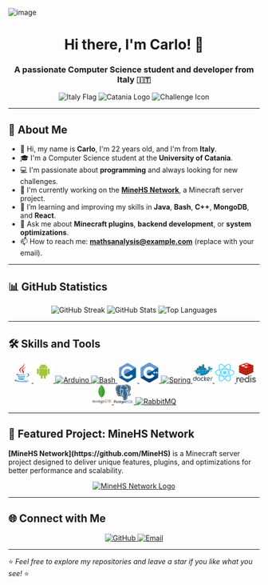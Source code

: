 ![image](https://github.com/user-attachments/assets/e359d723-b478-46fc-b397-0aa64ec546e9)<h1 align="center">Hi there, I'm Carlo! 👋</h1>
<h3 align="center">A passionate Computer Science student and developer from Italy 🇮🇹</h3>

<p align="center">
  <img src="https://cdn-icons-png.flaticon.com/512/5582/5582641.png" alt="Italy Flag" width="40">
  <img src="https://upload.wikimedia.org/wikipedia/commons/thumb/a/aa/Catania-Stemma.svg/1200px-Catania-Stemma.svg.png" alt="Catania Logo" width="40">
  <img src="https://cdn-icons-png.flaticon.com/512/4838/4838645.png" alt="Challenge Icon" width="40">
</p>

---

## 📝 About Me
- 👤 Hi, my name is **Carlo**, I'm 22 years old, and I'm from **Italy**.  
- 🎓 I'm a Computer Science student at the **University of Catania**.  
- 💻 I'm passionate about **programming** and always looking for new challenges.  
- 🔭 I'm currently working on the **[MineHS Network](https://github.com/MineHs)**, a Minecraft server project.  
- 🌱 I’m learning and improving my skills in **Java**, **Bash**, **C++**, **MongoDB**, and **React**.  
- 💬 Ask me about **Minecraft plugins**, **backend development**, or **system optimizations**.  
- 📫 How to reach me: **mathsanalysis@example.com** (replace with your email).  

---

## 📊 GitHub Statistics
<p align="center">
  <img src="https://github-readme-streak-stats.herokuapp.com/?user=mathsanalysis&theme=prussian" alt="GitHub Streak" width="400">
  <img src="https://github-readme-stats.vercel.app/api?username=mathsanalysis&count_private=true&show_icons=true&theme=prussian" alt="GitHub Stats" width="400">
  <img src="https://github-readme-stats.vercel.app/api/top-langs/?username=mathsanalysis&layout=compact&theme=prussian" alt="Top Languages" width="400">
</p>

---

## 🛠️ Skills and Tools
<p align="center">
  <a href="https://www.java.com" target="_blank">
    <img src="https://raw.githubusercontent.com/devicons/devicon/master/icons/java/java-original.svg" alt="Java" width="40" height="40">
  </a>
  <a href="https://developer.android.com" target="_blank">
    <img src="https://raw.githubusercontent.com/devicons/devicon/master/icons/android/android-original-wordmark.svg" alt="Android" width="40" height="40">
  </a>
  <a href="https://www.arduino.cc/" target="_blank">
    <img src="https://cdn.worldvectorlogo.com/logos/arduino-1.svg" alt="Arduino" width="40" height="40">
  </a>
  <a href="https://www.gnu.org/software/bash/" target="_blank">
    <img src="https://www.vectorlogo.zone/logos/gnu_bash/gnu_bash-icon.svg" alt="Bash" width="40" height="40">
  </a>
  <a href="https://www.cprogramming.com/" target="_blank">
    <img src="https://raw.githubusercontent.com/devicons/devicon/master/icons/c/c-original.svg" alt="C" width="40" height="40">
  </a>
  <a href="https://www.w3schools.com/cpp/" target="_blank">
    <img src="https://raw.githubusercontent.com/devicons/devicon/master/icons/cplusplus/cplusplus-original.svg" alt="C++" width="40" height="40">
  </a>
  <a href="https://spring.io/" target="_blank">
    <img src="https://www.vectorlogo.zone/logos/springio/springio-icon.svg" alt="Spring" width="40" height="40">
  </a>
  <a href="https://www.docker.com/" target="_blank">
    <img src="https://raw.githubusercontent.com/devicons/devicon/master/icons/docker/docker-original-wordmark.svg" alt="Docker" width="40" height="40">
  </a>
  <a href="https://reactjs.org/" target="_blank">
    <img src="https://raw.githubusercontent.com/devicons/devicon/master/icons/react/react-original.svg" alt="React" width="40" height="40">
  </a>
  <a href="https://redis.io" target="_blank">
    <img src="https://raw.githubusercontent.com/devicons/devicon/master/icons/redis/redis-original-wordmark.svg" alt="Redis" width="40" height="40">
  </a>
  <a href="https://www.mongodb.com/" target="_blank">
    <img src="https://raw.githubusercontent.com/devicons/devicon/master/icons/mongodb/mongodb-original-wordmark.svg" alt="MongoDB" width="40" height="40">
  </a>
  <a href="https://www.postgresql.org" target="_blank">
    <img src="https://raw.githubusercontent.com/devicons/devicon/master/icons/postgresql/postgresql-original-wordmark.svg" alt="PostgreSQL" width="40" height="40">
  </a>
  <a href="https://www.rabbitmq.com" target="_blank">
    <img src="https://www.vectorlogo.zone/logos/rabbitmq/rabbitmq-icon.svg" alt="RabbitMQ" width="40" height="40">
  </a>
</p>

---

## 🚀 Featured Project: MineHS Network
<p>
  <strong>[MineHS Network](https://github.com/MineHS)</strong> is a Minecraft server project designed to deliver unique features, plugins, and optimizations for better performance and scalability.
</p>
<p align="center">
  <a href="https://github.com/MineHS" target="_blank">
    <img src="https://media.discordapp.net/attachments/990325355485229107/1090036318647631992/image](https://cdn.discordapp.com/attachments/1303749710238056552/1311938429625565184/MineHS_1-02.jpg?ex=674aad60&is=67495be0&hm=af7f3eda5675c3b449e7a47598e363e556364824ee918be61bfe251bec51bb8d.png" alt="MineHS Network Logo" width="200">
  </a>
</p>

---

## 🌐 Connect with Me
<p align="center">
  <a href="https://github.com/mathsanalysis" target="_blank">
    <img src="https://img.shields.io/badge/GitHub-%2312100E.svg?&style=for-the-badge&logo=github&logoColor=white" alt="GitHub">
  </a>
  <a href="mailto:mathsanalysis@example.com" target="_blank">
    <img src="https://img.shields.io/badge/Email-D14836?style=for-the-badge&logo=gmail&logoColor=white" alt="Email">
  </a>
</p>

---

⭐️ *Feel free to explore my repositories and leave a star if you like what you see!* ⭐️
